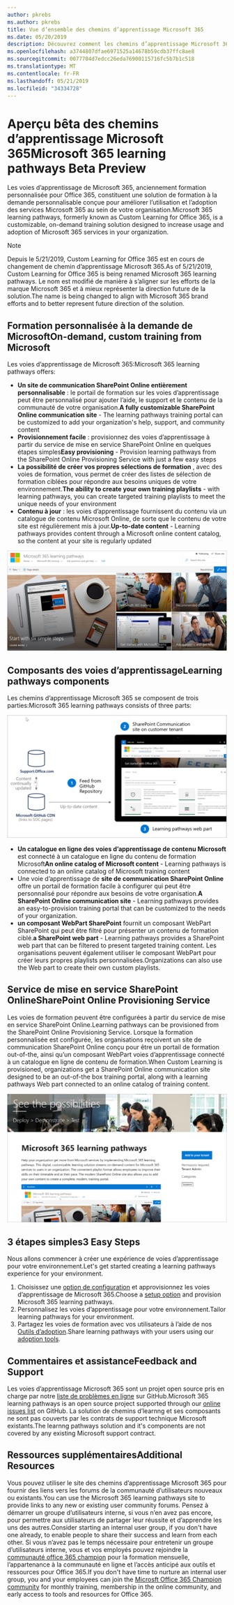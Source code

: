 ```yaml
---
author: pkrebs
ms.author: pkrebs
title: Vue d’ensemble des chemins d’apprentissage Microsoft 365
ms.date: 05/20/2019
description: Découvrez comment les chemins d’apprentissage Microsoft 365 peuvent accélérer l’utilisation et l’adoption des services 365 Microsoft dans votre organisation. Les voies de formation incluent un composant WebPart SharePoint Online personnalisé et un site de formation aux communications SharePoint Online modernes qui est facile à configurer pour votre client Microsoft 365.
ms.openlocfilehash: a3744807dfae6971525a14678b59cdb37ffc8ae8
ms.sourcegitcommit: 0077704d7edcc26eda76900115716fc5b7b1c518
ms.translationtype: MT
ms.contentlocale: fr-FR
ms.lasthandoff: 05/21/2019
ms.locfileid: "34334728"
---
```

# <a name="microsoft-365-learning-pathways-beta-preview"></a><span data-ttu-id="adad6-104">Aperçu bêta des chemins d’apprentissage Microsoft 365</span><span class="sxs-lookup"><span data-stu-id="adad6-104">Microsoft 365 learning pathways Beta Preview</span></span>
<span data-ttu-id="adad6-105">Les voies d’apprentissage de Microsoft 365, anciennement formation personnalisée pour Office 365, constituent une solution de formation à la demande personnalisable conçue pour améliorer l’utilisation et l’adoption des services Microsoft 365 au sein de votre organisation.</span><span class="sxs-lookup"><span data-stu-id="adad6-105">Microsoft 365 learning pathways, formerly known as Custom Learning for Office 365, is a customizable, on-demand training solution designed to increase usage and adoption of Microsoft 365 services in your organization.</span></span>  

> [!NOTE]
> <span data-ttu-id="adad6-106">Depuis le 5/21/2019, Custom Learning for Office 365 est en cours de changement de chemin d’apprentissage Microsoft 365.</span><span class="sxs-lookup"><span data-stu-id="adad6-106">As of 5/21/2019, Custom Learning for Office 365 is being renamed Microsoft 365 learning pathways.</span></span> <span data-ttu-id="adad6-107">Le nom est modifié de manière à s’aligner sur les efforts de la marque Microsoft 365 et à mieux représenter la direction future de la solution.</span><span class="sxs-lookup"><span data-stu-id="adad6-107">The name is being changed to align with Microsoft 365 brand efforts and to better represent future direction of the solution.</span></span>   

## <a name="on-demand-custom-training-from-microsoft"></a><span data-ttu-id="adad6-108">Formation personnalisée à la demande de Microsoft</span><span class="sxs-lookup"><span data-stu-id="adad6-108">On-demand, custom training from Microsoft</span></span>

<span data-ttu-id="adad6-109">Les voies d’apprentissage de Microsoft 365:</span><span class="sxs-lookup"><span data-stu-id="adad6-109">Microsoft 365 learning pathways offers:</span></span>

- <span data-ttu-id="adad6-110">**Un site de communication SharePoint Online entièrement personnalisable** : le portail de formation sur les voies d’apprentissage peut être personnalisé pour ajouter l’aide, le support et le contenu de la communauté de votre organisation.</span><span class="sxs-lookup"><span data-stu-id="adad6-110">**A fully customizable SharePoint Online communication site** - The learning pathways training portal can be customized to add your organization's help, support, and community content</span></span>
- <span data-ttu-id="adad6-111">**Provisionnement facile** : provisionnez des voies d’apprentissage à partir du service de mise en service SharePoint Online en quelques étapes simples</span><span class="sxs-lookup"><span data-stu-id="adad6-111">**Easy provisioning** - Provision learning pathways from the SharePoint Online Provisioning Service with just a few easy steps</span></span>
- <span data-ttu-id="adad6-112">**La possibilité de créer vos propres sélections de formation** , avec des voies de formation, vous permet de créer des listes de sélection de formation ciblées pour répondre aux besoins uniques de votre environnement.</span><span class="sxs-lookup"><span data-stu-id="adad6-112">**The ability to create your own training playlists** - with learning pathways, you can create targeted training playlists to meet the unique needs of your environment</span></span>
- <span data-ttu-id="adad6-113">**Contenu à jour** : les voies d’apprentissage fournissent du contenu via un catalogue de contenu Microsoft Online, de sorte que le contenu de votre site est régulièrement mis à jour.</span><span class="sxs-lookup"><span data-stu-id="adad6-113">**Up-to-date content** - Learning pathways provides content through a Microsoft online content catalog, so the content at your site is regularly updated</span></span>

![CG-Introducing. png](media/cg-introducing.png)

## <a name="learning-pathways-components"></a><span data-ttu-id="adad6-115">Composants des voies d’apprentissage</span><span class="sxs-lookup"><span data-stu-id="adad6-115">Learning pathways components</span></span>
<span data-ttu-id="adad6-116">Les chemins d’apprentissage Microsoft 365 se composent de trois parties:</span><span class="sxs-lookup"><span data-stu-id="adad6-116">Microsoft 365 learning pathways consists of three parts:</span></span> 

![CG-howitworks. png](media/cg-howitworks.png)

- <span data-ttu-id="adad6-118">**Un catalogue en ligne des voies d’apprentissage de contenu Microsoft** est connecté à un catalogue en ligne du contenu de formation Microsoft</span><span class="sxs-lookup"><span data-stu-id="adad6-118">**An online catalog of Microsoft content** - Learning pathways is connected to an online catalog of Microsoft training content</span></span>
- <span data-ttu-id="adad6-119">Une voie d’apprentissage de **site de communication SharePoint Online** offre un portail de formation facile à configurer qui peut être personnalisé pour répondre aux besoins de votre organisation.</span><span class="sxs-lookup"><span data-stu-id="adad6-119">**A SharePoint Online communication site** - Learning pathways provides an easy-to-provision training portal that can be customized to the needs of your organization.</span></span>
- <span data-ttu-id="adad6-120">**un composant WebPart SharePoint** fournit un composant WebPart SharePoint qui peut être filtré pour présenter un contenu de formation ciblé.</span><span class="sxs-lookup"><span data-stu-id="adad6-120">**a SharePoint web part** - Learning pathways provides a SharePoint web part that can be filtered to present targeted training content.</span></span> <span data-ttu-id="adad6-121">Les organisations peuvent également utiliser le composant WebPart pour créer leurs propres playlists personnalisées.</span><span class="sxs-lookup"><span data-stu-id="adad6-121">Organizations can also use the Web part to create their own custom playlists.</span></span>

## <a name="sharepoint-online-provisioning-service"></a><span data-ttu-id="adad6-122">Service de mise en service SharePoint Online</span><span class="sxs-lookup"><span data-stu-id="adad6-122">SharePoint Online Provisioning Service</span></span> 
<span data-ttu-id="adad6-123">Les voies de formation peuvent être configurées à partir du service de mise en service SharePoint Online.</span><span class="sxs-lookup"><span data-stu-id="adad6-123">Learning pathways can be provisioned from the SharePoint Online Provisioning Service.</span></span> <span data-ttu-id="adad6-124">Lorsque la formation personnalisée est configurée, les organisations reçoivent un site de communication SharePoint Online conçu pour être un portail de formation out-of-the, ainsi qu’un composant WebPart voies d’apprentissage connecté à un catalogue en ligne de contenu de formation.</span><span class="sxs-lookup"><span data-stu-id="adad6-124">When Custom Learning is provisioned, organizations get a SharePoint Online communication site designed to be an out-of-the box training portal, along with a learning pathways Web part connected to an online catalog of training content.</span></span> 

![CG-provision. png](media/cg-provision.png)

## <a name="3-easy-steps"></a><span data-ttu-id="adad6-126">3 étapes simples</span><span class="sxs-lookup"><span data-stu-id="adad6-126">3 Easy Steps</span></span>
<span data-ttu-id="adad6-127">Nous allons commencer à créer une expérience de voies d’apprentissage pour votre environnement.</span><span class="sxs-lookup"><span data-stu-id="adad6-127">Let's get started creating a learning pathways experience for your environment.</span></span>
1. <span data-ttu-id="adad6-128">Choisissez une [option de configuration](custom_setupoptions.md) et approvisionnez les voies d’apprentissage de Microsoft 365.</span><span class="sxs-lookup"><span data-stu-id="adad6-128">Choose a [setup option](custom_setupoptions.md) and provision Microsoft 365 learning pathways.</span></span>  
2. <span data-ttu-id="adad6-129">Personnalisez les voies d’apprentissage pour votre environnement.</span><span class="sxs-lookup"><span data-stu-id="adad6-129">Tailor learning pathways for your environment.</span></span>
3. <span data-ttu-id="adad6-130">Partagez les voies de formation avec vos utilisateurs à l’aide de nos [Outils d’adoption](driveadoption.md).</span><span class="sxs-lookup"><span data-stu-id="adad6-130">Share learning pathways with your users using our [adoption tools](driveadoption.md).</span></span>

## <a name="feedback-and-support"></a><span data-ttu-id="adad6-131">Commentaires et assistance</span><span class="sxs-lookup"><span data-stu-id="adad6-131">Feedback and Support</span></span>

<span data-ttu-id="adad6-132">Les voies d’apprentissage Microsoft 365 sont un projet open source pris en charge par notre [liste de problèmes en ligne](https://aka.ms/CustomLearningHelp) sur GitHub.</span><span class="sxs-lookup"><span data-stu-id="adad6-132">Microsoft 365 learning pathways is an open source project supported through our [online issues list](https://aka.ms/CustomLearningHelp) on GitHub.</span></span> <span data-ttu-id="adad6-133">La solution de chemins d’learnng et ses composants ne sont pas couverts par les contrats de support technique Microsoft existants.</span><span class="sxs-lookup"><span data-stu-id="adad6-133">The learnng pathways solution and it's components are not covered by any existing Microsoft support contract.</span></span>  

## <a name="additional-resources"></a><span data-ttu-id="adad6-134">Ressources supplémentaires</span><span class="sxs-lookup"><span data-stu-id="adad6-134">Additional Resources</span></span>
<span data-ttu-id="adad6-135">Vous pouvez utiliser le site des chemins d’apprentissage Microsoft 365 pour fournir des liens vers les forums de la communauté d’utilisateurs nouveaux ou existants.</span><span class="sxs-lookup"><span data-stu-id="adad6-135">You can use the Microsoft 365 learning pathways site to provide links to any new or existing user community forums.</span></span> <span data-ttu-id="adad6-136">Pensez à démarrer un groupe d’utilisateurs interne, si vous n’en avez pas encore, pour permettre aux utilisateurs de partager leur réussite et d’apprendre les uns des autres.</span><span class="sxs-lookup"><span data-stu-id="adad6-136">Consider starting an internal user group, if you don't have one already, to enable people to share their success and learn from each other.</span></span>  <span data-ttu-id="adad6-137">Si vous n’avez pas le temps nécessaire pour entretenir un groupe d’utilisateurs interne, vous et vos employés pouvez rejoindre la [communauté office 365 champion](https://aka.ms/O365Champions) pour la formation mensuelle, l’appartenance à la communauté en ligne et l’accès anticipé aux outils et ressources pour Office 365.</span><span class="sxs-lookup"><span data-stu-id="adad6-137">If you don't have time to nurture an internal user group, you and your employees can join the [Microsft Office 365 Champion community](https://aka.ms/O365Champions) for monthly training, membership in the online community, and early access to tools and resources for Office 365.</span></span>